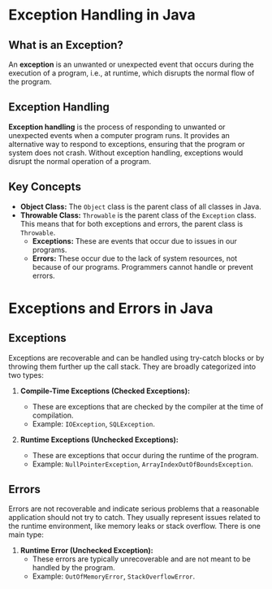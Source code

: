 # Exception Handling in Java

## What is an Exception?

An **exception** is an unwanted or unexpected event that occurs during the execution of a program, i.e., at runtime, which disrupts the normal flow of the program.

## Exception Handling

**Exception handling** is the process of responding to unwanted or unexpected events when a computer program runs. It provides an alternative way to respond to exceptions, ensuring that the program or system does not crash. Without exception handling, exceptions would disrupt the normal operation of a program.

## Key Concepts

- **Object Class:** The `Object` class is the parent class of all classes in Java.
- **Throwable Class:** `Throwable` is the parent class of the `Exception` class. This means that for both exceptions and errors, the parent class is `Throwable`.
  - **Exceptions:** These are events that occur due to issues in our programs.
  - **Errors:** These occur due to the lack of system resources, not because of our programs. Programmers cannot handle or prevent errors.


# Exceptions and Errors in Java

## Exceptions
Exceptions are recoverable and can be handled using try-catch blocks or by throwing them further up the call stack. They are broadly categorized into two types:

1. **Compile-Time Exceptions (Checked Exceptions):**
   - These are exceptions that are checked by the compiler at the time of compilation.
   - Example: `IOException`, `SQLException`.

2. **Runtime Exceptions (Unchecked Exceptions):**
   - These are exceptions that occur during the runtime of the program.
   - Example: `NullPointerException`, `ArrayIndexOutOfBoundsException`.

## Errors
Errors are not recoverable and indicate serious problems that a reasonable application should not try to catch. They usually represent issues related to the runtime environment, like memory leaks or stack overflow. There is one main type:

1. **Runtime Error (Unchecked Exception):**
   - These errors are typically unrecoverable and are not meant to be handled by the program.
   - Example: `OutOfMemoryError`, `StackOverflowError`.
